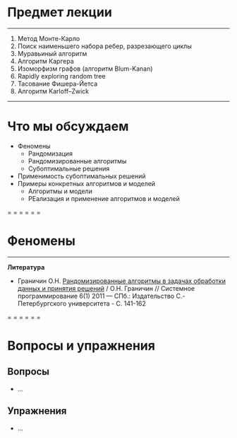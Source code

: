<span id="slides-title" hidden>Рандомизированные алгоритмы</span>

# Предмет лекции

- - - - - -

1. Метод Монте-Карло
2. Поиск наименьшего набора ребер, разрезающего циклы
3. Муравьиный алгоритм
4. Алгоритм Каргера
5. Изоморфизм графов (алгоритм Blum-Kanan)
6. Rapidly exploring random tree
7. Тасование Фишера-Йетса
8. Алгоритм Karloff–Zwick


- - - - - -

# Что мы обсуждаем

* Феномены
  * Рандомизация
  * Рандомизированные алгоритмы
  * Субоптимальные решения
* Применимость субоптимальных решений
* Примеры конкретных алгоритмов и моделей
  * Алгоритмы и модели
  * РЕализация и применение алгоритмов и моделей

= = = = = =

# Феномены

- - - - - -

**Литература**

* Граничин О.Н. [Рандомизированные алгоритмы в задачах обработки данных и принятия решений](https://www.math.spbu.ru/user/gran/papers/10580575.pdf) / О.Н. Граничин // Системное программирование 6(1) 2011 — СПб.: Издательство С.-Петербургского университета - С. 141-162


= = = = = =

# Вопросы и упражнения

## Вопросы

* ...

## Упражнения

* ...
